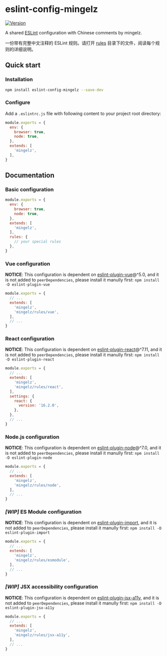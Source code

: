 # eslint-config-mingelz

[![Version](https://img.shields.io/npm/v/eslint-config-mingelz.svg?style=flat)](https://www.npmjs.com/package/eslint-config-mingelz)

A shared [ESLint](https://eslint.org) configuration with Chinese comments by mingelz.

一份带有完整中文注释的 ESLint 规则。请打开 [rules](./rules) 目录下的文件，阅读每个规则的详细说明。

## Quick start

### Installation

```sh
npm install eslint-config-mingelz --save-dev
```

### Configure

Add a `.eslintrc.js` file with following content to your project root directory:

```js
module.exports = {
  env: {
    browser: true,
    node: true,
  },
  extends: [
    'mingelz',
  ],
}
```

## Documentation

### Basic configuration

```js
module.exports = {
  env: {
    browser: true,
    node: true,
  },
  extends: [
    'mingelz',
  ],
  rules: {
    // your special rules
  },
}
```

### Vue configuration

**NOTICE**:
This configuration is dependent on [eslint-plugin-vue](https://github.com/vuejs/eslint-plugin-vue)@^5.0,
and it is not added to `peerDependencies`,
please install it manully first: `npm install -D eslint-plugin-vue`

```js
module.exports = {
  // ...
  extends: [
    'mingelz',
    'mingelz/rules/vue',
  ],
  // ...
}
```

### React configuration

**NOTICE**:
This configuration is dependent on [eslint-plugin-react](https://github.com/yannickcr/eslint-plugin-react)@^7.11,
and it is not added to `peerDependencies`,
please install it manully first: `npm install -D eslint-plugin-react`

```js
module.exports = {
  // ...
  extends: [
    'mingelz',
    'mingelz/rules/react',
  ],
  settings: {
    react: {
      version: '16.2.0',
    },
  },
  // ...
}
```

### Node.js configuration

**NOTICE**:
This configuration is dependent on [eslint-plugin-node](https://github.com/mysticatea/eslint-plugin-node)@^7.0,
and it is not added to `peerDependencies`,
please install it manully first: `npm install -D eslint-plugin-node`

```js
module.exports = {
  // ...
  extends: [
    'mingelz',
    'mingelz/rules/node',
  ],
  // ...
}
```

### *[WIP]* ES Module configuration

**NOTICE**:
This configuration is dependent on [eslint-plugin-import](https://github.com/benmosher/eslint-plugin-import),
and it is not added to `peerDependencies`,
please install it manully first: `npm install -D eslint-plugin-import`

```js
module.exports = {
  // ...
  extends: [
    'mingelz',
    'mingelz/rules/esmodule',
  ],
  // ...
}
```

### *[WIP]* JSX accessibility configuration

**NOTICE**:
This configuration is dependent on [eslint-plugin-jsx-a11y](https://github.com/evcohen/eslint-plugin-jsx-a11y),
and it is not added to `peerDependencies`,
please install it manully first: `npm install -D eslint-plugin-jsx-a11y`

```js
module.exports = {
  // ...
  extends: [
    'mingelz',
    'mingelz/rules/jsx-a11y',
  ],
  // ...
}
```
